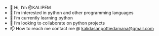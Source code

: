 - 👋 Hi, I’m @KALIPEM
- 👀 I’m interested in python and other programming languages
- 🌱 I’m currently learning python
- 💞️ I’m looking to collaborate on python projects
- 📫 How to reach me contact me @ kalidasanpottiedamana@gmail.com

<!---
KALIPEM/KALIPEM is a ✨ special ✨ repository because its `README.md` (this file) appears on your GitHub profile.
You can click the Preview link to take a look at your changes.
--->
